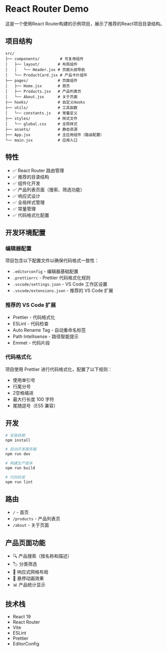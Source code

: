 # React Router Demo

这是一个使用React Router构建的示例项目，展示了推荐的React项目目录结构。

## 项目结构

```
src/
├── components/         # 可复用组件
│   ├── layout/        # 布局组件
│   │   └── Header.jsx # 页面头部导航
│   └── ProductCard.jsx # 产品卡片组件
├── pages/             # 页面组件
│   ├── Home.jsx       # 首页
│   ├── Products.jsx   # 产品列表页
│   └── About.jsx      # 关于页面
├── hooks/             # 自定义Hooks
├── utils/             # 工具函数
│   └── constants.js   # 常量定义
├── styles/            # 样式文件
│   └── global.css     # 全局样式
├── assets/            # 静态资源
├── App.jsx            # 主应用组件（路由配置）
└── main.jsx           # 应用入口
```

## 特性

- ✅ React Router 路由管理
- ✅ 推荐的目录结构
- ✅ 组件化开发
- ✅ 产品列表页面（搜索、筛选功能）
- ✅ 响应式设计
- ✅ 全局样式管理
- ✅ 常量管理
- ✅ 代码格式化配置

## 开发环境配置

### 编辑器配置

项目包含以下配置文件以确保代码格式一致性：

- `.editorconfig` - 编辑器基础配置
- `.prettierrc` - Prettier 代码格式化规则
- `.vscode/settings.json` - VS Code 工作区设置
- `.vscode/extensions.json` - 推荐的 VS Code 扩展

### 推荐的 VS Code 扩展

- Prettier - 代码格式化
- ESLint - 代码检查
- Auto Rename Tag - 自动重命名标签
- Path Intellisense - 路径智能提示
- Emmet - 代码片段

### 代码格式化

项目使用 Prettier 进行代码格式化，配置了以下规则：

- 使用单引号
- 行尾分号
- 2空格缩进
- 最大行长度 100 字符
- 尾随逗号（ES5 兼容）

## 开发

```bash
# 安装依赖
npm install

# 启动开发服务器
npm run dev

# 构建生产版本
npm run build

# 代码检查
npm run lint
```

## 路由

- `/` - 首页
- `/products` - 产品列表页
- `/about` - 关于页面

## 产品页面功能

- 🔍 产品搜索（按名称和描述）
- 🏷️ 分类筛选
- 📱 响应式网格布局
- 🎨 悬停动画效果
- 📊 产品统计显示

## 技术栈

- React 19
- React Router
- Vite
- ESLint
- Prettier
- EditorConfig
